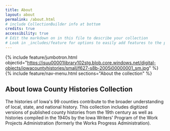 ```yaml
---
title: About
layout: about
permalink: /about.html
# include CollectionBuilder info at bottom
credits: true
accessibility: true
# Edit the markdown on in this file to describe your collection
# Look in _includes/feature for options to easily add features to the page
---
```


{% include feature/jumbotron.html objectid="https://isuu00001library102stg.blob.core.windows.net/digital-objects/iowacountyhistories/small/f627-s8b-2005i00000001_sm.jpg" %} 
{% include feature/nav-menu.html sections="About the collection" %}

## About Iowa County Histories Collection

The histories of Iowa's 99 counties contribute to the broader understanding of local, state, and national history. This collection includes digitized versions of published county histories from the 19th century as well as histories compiled in the 1940s by the Iowa Writers' Program of the Work Projects Administration (formerly the Works Progress Administration).